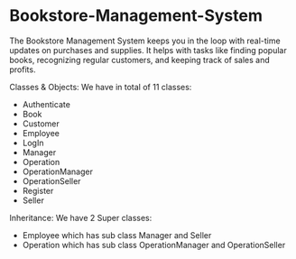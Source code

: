 # Bookstore-Management-System
The Bookstore Management System keeps you in the loop with real-time updates on purchases and supplies. It helps with tasks like finding popular books, recognizing regular customers, and keeping track of sales and profits.

Classes & Objects:
We have in total of 11 classes:
- Authenticate
- Book
- Customer
- Employee
- LogIn
- Manager
- Operation
- OperationManager
- OperationSeller
- Register
- Seller

Inheritance:
We have 2 Super classes:
- Employee which has sub class Manager and Seller
- Operation which has sub class OperationManager and OperationSeller

